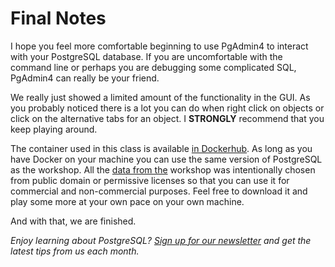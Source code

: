 # Final Notes 

I hope you feel more comfortable beginning to use PgAdmin4 to interact with your PostgreSQL database. If you 
are uncomfortable with the command line or perhaps you are debugging some complicated SQL, PgAdmin4 can really
be your friend. 

We really just showed a limited amount of the functionality in the GUI. As you probably noticed there is a lot 
you can do when right click on objects or click on the alternative tabs for an object. I **STRONGLY** recommend
that you keep playing around. 

The container used in this class is available 
[in Dockerhub](https://hub.docker.com/r/crunchydata/crunchy-postgres-appdev). 
As long as you have Docker on your machine you can use the same version of PostgreSQL as the workshop. All the 
[data from the](https://github.com/CrunchyData/crunchy-demo-data/releases/tag/v0.4) workshop was intentionally chosen 
from public domain or permissive licenses so that you can use it for commercial and non-commercial purposes. Feel free 
to download it and play some more at your own pace on your own machine.
  
And with that, we are finished.

_Enjoy learning about PostgreSQL? [Sign up for our newsletter](https://www.crunchydata.com/newsletter/) and get the latest tips from us each month._
